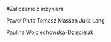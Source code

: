 #Zaliczenie z inżynierii

Paweł Pluta
Tomasz Kłassen
Julia Lang


Paulina Wojciechowska-Dzięcielak

